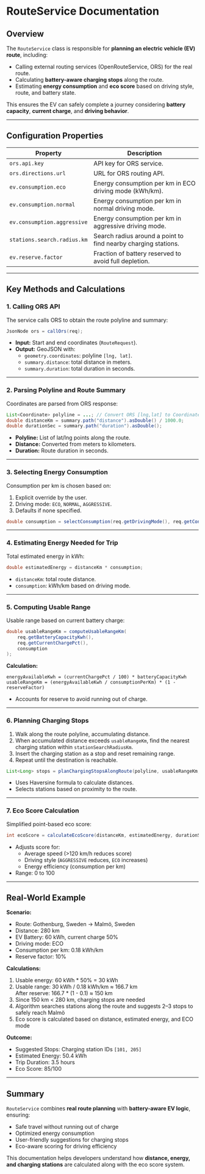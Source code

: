 # RouteService Documentation

## Overview

The `RouteService` class is responsible for **planning an electric vehicle (EV) route**, including:

- Calling external routing services (OpenRouteService, ORS) for the real route.
- Calculating **battery-aware charging stops** along the route.
- Estimating **energy consumption** and **eco score** based on driving style, route, and battery state.

This ensures the EV can safely complete a journey considering **battery capacity**, **current charge**, and **driving behavior**.

---

## Configuration Properties

| Property | Description |
|----------|-------------|
| `ors.api.key` | API key for ORS service. |
| `ors.directions.url` | URL for ORS routing API. |
| `ev.consumption.eco` | Energy consumption per km in ECO driving mode (kWh/km). |
| `ev.consumption.normal` | Energy consumption per km in normal driving mode. |
| `ev.consumption.aggressive` | Energy consumption per km in aggressive driving mode. |
| `stations.search.radius.km` | Search radius around a point to find nearby charging stations. |
| `ev.reserve.factor` | Fraction of battery reserved to avoid full depletion. |

---

## Key Methods and Calculations

### 1. Calling ORS API

The service calls ORS to obtain the route polyline and summary:

```java
JsonNode ors = callOrs(req);
```

- **Input:** Start and end coordinates (`RouteRequest`).
- **Output:** GeoJSON with:
  - `geometry.coordinates`: polyline `[lng, lat]`.
  - `summary.distance`: total distance in meters.
  - `summary.duration`: total duration in seconds.

---

### 2. Parsing Polyline and Route Summary

Coordinates are parsed from ORS response:

```java
List<Coordinate> polyline = ...; // Convert ORS [lng,lat] to Coordinate(lat,lng)
double distanceKm = summary.path("distance").asDouble() / 1000.0;
double durationSec = summary.path("duration").asDouble();
```

- **Polyline:** List of lat/lng points along the route.
- **Distance:** Converted from meters to kilometers.
- **Duration:** Route duration in seconds.

---

### 3. Selecting Energy Consumption

Consumption per km is chosen based on:

1. Explicit override by the user.
2. Driving mode: `ECO`, `NORMAL`, `AGGRESSIVE`.
3. Defaults if none specified.

```java
double consumption = selectConsumption(req.getDrivingMode(), req.getConsumptionPerKm());
```

---

### 4. Estimating Energy Needed for Trip

Total estimated energy in kWh:

```java
double estimatedEnergy = distanceKm * consumption;
```

- `distanceKm`: total route distance.
- `consumption`: kWh/km based on driving mode.

---

### 5. Computing Usable Range

Usable range based on current battery charge:

```java
double usableRangeKm = computeUsableRangeKm(
    req.getBatteryCapacityKwh(),
    req.getCurrentChargePct(),
    consumption
);
```

**Calculation:**

```
energyAvailableKwh = (currentChargePct / 100) * batteryCapacityKwh
usableRangeKm = (energyAvailableKwh / consumptionPerKm) * (1 - reserveFactor)
```

- Accounts for reserve to avoid running out of charge.

---

### 6. Planning Charging Stops

1. Walk along the route polyline, accumulating distance.
2. When accumulated distance exceeds `usableRangeKm`, find the nearest charging station within `stationSearchRadiusKm`.
3. Insert the charging station as a stop and reset remaining range.
4. Repeat until the destination is reachable.

```java
List<Long> stops = planChargingStopsAlongRoute(polyline, usableRangeKm, consumption);
```

- Uses Haversine formula to calculate distances.
- Selects stations based on proximity to the route.

---

### 7. Eco Score Calculation

Simplified point-based eco score:

```java
int ecoScore = calculateEcoScore(distanceKm, estimatedEnergy, durationSec, req.getDrivingMode());
```

- Adjusts score for:
  - Average speed (>120 km/h reduces score)
  - Driving style (`AGGRESSIVE` reduces, `ECO` increases)
  - Energy efficiency (consumption per km)
- Range: 0 to 100

---

## Real-World Example

**Scenario:**

- Route: Gothenburg, Sweden → Malmö, Sweden
- Distance: 280 km
- EV Battery: 60 kWh, current charge 50%
- Driving mode: ECO
- Consumption per km: 0.18 kWh/km
- Reserve factor: 10%

**Calculations:**

1. Usable energy: 60 kWh * 50% = 30 kWh
2. Usable range: 30 kWh / 0.18 kWh/km ≈ 166.7 km  
   After reserve: 166.7 * (1 - 0.1) ≈ 150 km
3. Since 150 km < 280 km, charging stops are needed
4. Algorithm searches stations along the route and suggests 2–3 stops to safely reach Malmö
5. Eco score is calculated based on distance, estimated energy, and ECO mode

**Outcome:**

- Suggested Stops: Charging station IDs `[101, 205]`
- Estimated Energy: 50.4 kWh
- Trip Duration: 3.5 hours
- Eco Score: 85/100

---

## Summary

`RouteService` combines **real route planning** with **battery-aware EV logic**, ensuring:

- Safe travel without running out of charge
- Optimized energy consumption
- User-friendly suggestions for charging stops
- Eco-aware scoring for driving efficiency

This documentation helps developers understand how **distance, energy, and charging stations** are calculated along with the eco score system.
```

